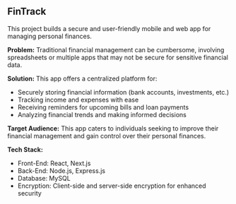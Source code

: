## FinTrack 

This project builds a secure and user-friendly mobile and web app for managing personal finances.

**Problem:** Traditional financial management can be cumbersome, involving spreadsheets or multiple apps that may not be secure for sensitive financial data.

**Solution:** This app offers a centralized platform for:

- Securely storing financial information (bank accounts, investments, etc.)
- Tracking income and expenses with ease
- Receiving reminders for upcoming bills and loan payments
- Analyzing financial trends and making informed decisions

**Target Audience:** This app caters to individuals seeking to improve their financial management and gain control over their personal finances.

**Tech Stack:**

- Front-End: React, Next.js
- Back-End: Node.js, Express.js
- Database: MySQL
- Encryption: Client-side and server-side encryption for enhanced security

